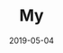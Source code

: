---
path: "test"
date: "2019-05-04"
title: "My"
location: "Algiers"
website: "www.iwd.com"
picture: ""
shortdescription: "bla bla bla bla"
description: "Lorem ipsum dolor sit amet, consectetur adipiscing elit, sed do eiusmod tempor incididunt ut labore et dolore magna aliqua. Ac odio tempor orci dapibus ultrices in iaculis.Ligula ullamcorper malesuada proin libero nunc consequat interdum varius. Risus nec feugiat in fermentum…."
---
